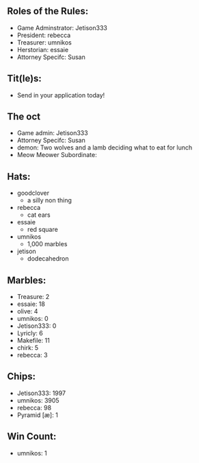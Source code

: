 ## Roles of the Rules:
- Game Adminstrator:  Jetison333
- President:  rebecca
- Treasurer:  umnikos
- Herstorian:  essaie
- Attorney Specifc: Susan

## Tit(le)s:
- Send in your application today!

## The oct
- Game admin: Jetison333
- Attorney Specifc: Susan
- demon: Two wolves and a lamb deciding what to eat for lunch
- Meow Meower Subordinate:

## Hats:
- goodclover
  - a silly non thing
- rebecca
  - cat ears
- essaie
  - red square
- umnikos
  - 1,000 marbles
- jetison
  - dodecahedron

## Marbles:
- Treasure: 2
- essaie: 18
- olive: 4
- umnikos: 0
- Jetison333: 0
- Lyricly: 6
- Makefile: 11
- chirk: 5
- rebecca: 3
  
## Chips:
- Jetison333: 1997
- umnikos: 3905
- rebecca: 98
- Pyramid [æ]: 1

## Win Count:
- umnikos: 1

